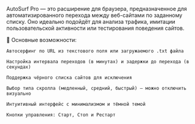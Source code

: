 AutoSurf Pro — это расширение для браузера, 
предназначенное для автоматизированного перехода между веб-сайтами по заданному списку. 
Оно идеально подойдёт для анализа трафика, имитации пользовательской активности или тестирования поведения сайтов.


🔧 Основные возможности:

    Автосерфинг по URL из текстового поля или загружаемого .txt файла

    Настройка интервала переходов (в минутах) и задержки до перехода (в секундах)

    Поддержка чёрного списка сайтов для исключения

    Выбор типа скролла (медленный, средний, быстрый) — можно отключить визуально

    Интуитивный интерфейс с минимализмом и тёмной темой

    Кнопки управления: Старт, Стоп и Рестарт
